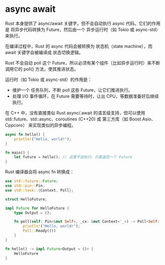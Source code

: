 # async await

Rust 本身提供了 async/await 关键字，但不会自动执行 async 代码。它们的作用是 将异步代码转换为 Future，然后由一个 异步运行时（如 Tokio 或 async-std）来执行。

在编译过程中，Rust 的 async 代码会被转换为 状态机（state machine），而 await 关键字会被编译成 状态切换逻辑。

Rust 不会自动 poll 这个 Future，所以必须有某个组件（比如异步运行时）来不断调用它的 poll() 方法，使其推进状态。

运行时（如 Tokio 或 async-std）的作用是：

- 维护一个 任务队列，不断 poll 这些 Future，让它们推进执行。
- 处理 I/O 事件循环，在 Future 需要等待时，让出 CPU，等数据准备好后继续执行。

在 C++ 中，没有直接类似 Rust async/.await 的语言级支持，但可以使用 std::future、std::async、coroutines (C++20) 或 第三方库（如 Boost.Asio、Cppcoro）
来实现类似的异步编程。

```rs
async fn hello() {
    println!("Hello, world!");
}

fn main() {
    let future = hello(); // 这里不会执行，只是返回一个 Future
}
```

Rust 编译器会将 async fn 转换成：

```rs
use std::future::Future;
use std::pin::Pin;
use std::task::{Context, Poll};

struct HelloFuture;

impl Future for HelloFuture {
    type Output = ();

    fn poll(self: Pin<&mut Self>, _cx: &mut Context<'_>) -> Poll<Self::Output> {
        println!("Hello, world!");
        Poll::Ready(())
    }
}

fn hello() -> impl Future<Output = ()> {
    HelloFuture
}
```
